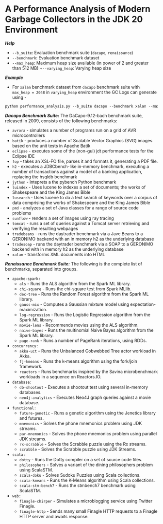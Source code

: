 # A Performance Analysis of Modern Garbage Collectors in the JDK 20 Environment

***Help***
+ ``--b_suite``: Evaluation benchmark suite (``dacapo``, ``renaissance``)
+ ``--benchmark``: Evaluation benchmark dataset
+ ``--max_heap``: Maximum heap size available (in power of 2 and greater than 512 MB)
+``--varying_heap``: Varying heap size

***Example***
+ For `xalan` benchmark dataset from `dacapo` benchmark suite with ``max_heap = 2048`` in ``varying_heap`` environment the GC Logs can generate using -
```python
python performance_analysis.py --b_suite dacapo --benchmark xalan --max_heap 2048 --varying_heap True
```
***Dacapo Benchmark Suite:*** The DaCapo-9.12-bach benchmark suite, released in 2009, consists of the following benchmarks:
+ ``avrora`` - simulates a number of programs run on a grid of AVR microcontrollers
+ ``batik`` - produces a number of Scalable Vector Graphics (SVG) images based on the unit tests in Apache Batik
+ ``eclipse`` - executes some of the (non-gui) jdt performance tests for the Eclipse IDE
+ ``fop`` - takes an XSL-FO file, parses it and formats it, generating a PDF file.
+ ``h2`` - executes a JDBCbench-like in-memory benchmark, executing a number of transactions against a model of a banking application, replacing the hsqldb benchmark
+ ``jython`` - inteprets a the pybench Python benchmark
+ ``luindex`` - Uses lucene to indexes a set of documents; the works of Shakespeare and the King James Bible
+ ``lusearch`` - Uses lucene to do a text search of keywords over a corpus of data comprising the works of Shakespeare and the King James Bible
+ ``pmd`` - analyzes a set of Java classes for a range of source code problems
+ ``sunflow`` - renders a set of images using ray tracing
+ ``tomcat`` - runs a set of queries against a Tomcat server retrieving and verifying the resulting webpages
+ ``tradebeans`` - runs the daytrader benchmark via a Jave Beans to a GERONIMO backend with an in memory h2 as the underlying database
+ ``tradesoap`` - runs the daytrader benchmark via a SOAP to a GERONIMO backend with in memory h2 as the underlying database
+ ``xalan`` - transforms XML documents into HTML

***Renaissance Benchmark Suite:*** The following is the complete list of benchmarks, separated into groups.
+ ``apache-spark:``
  - ``als`` - Runs the ALS algorithm from the Spark ML library.
  - ``chi-square`` - Runs the chi-square test from Spark MLlib.
  - ``dec-tree`` - Runs the Random Forest algorithm from the Spark ML library.
  - ``gauss-mix`` - Computes a Gaussian mixture model using expectation-maximization.
  - ``log-regression`` - Runs the Logistic Regression algorithm from the Spark ML library.
  - ``movie-lens`` - Recommends movies using the ALS algorithm.
  - ``naive-bayes`` - Runs the multinomial Naive Bayes algorithm from the Spark ML library.
  - ``page-rank`` - Runs a number of PageRank iterations, using RDDs.
+ ``concurrency:``
  - ``akka-uct`` - Runs the Unbalanced Cobwebbed Tree actor workload in Akka.
  - ``fj-kmeans`` - Runs the k-means algorithm using the fork/join framework.
  - ``reactors`` - Runs benchmarks inspired by the Savina microbenchmark workloads in a sequence on Reactors.IO.
+ ``database:``
  - ``db-shootout`` - Executes a shootout test using several in-memory databases.
  - ``neo4j-analytics`` - Executes Neo4J graph queries against a movie database.
+ ``functional:``
  - ``future-genetic`` - Runs a genetic algorithm using the Jenetics library and futures.
  - ``mnemonics`` - Solves the phone mnemonics problem using JDK streams.
  - ``par-mnemonics`` - Solves the phone mnemonics problem using parallel JDK streams.
  - ``rx-scrabble`` - Solves the Scrabble puzzle using the Rx streams.
  - ``scrabble`` - Solves the Scrabble puzzle using JDK Streams.
+ ``scala:``
  - ``dotty`` - Runs the Dotty compiler on a set of source code files.
  - ``philosophers`` - Solves a variant of the dining philosophers problem using ScalaSTM.
  - ``scala-doku`` - Solves Sudoku Puzzles using Scala collections.
  - ``scala-kmeans`` - Runs the K-Means algorithm using Scala collections.
  - ``scala-stm-bench7`` - Runs the stmbench7 benchmark using ScalaSTM.
+ ``web:``
  - ``finagle-chirper`` - Simulates a microblogging service using Twitter Finagle.
  - ``finagle-http`` - Sends many small Finagle HTTP requests to a Finagle HTTP server and awaits response.
